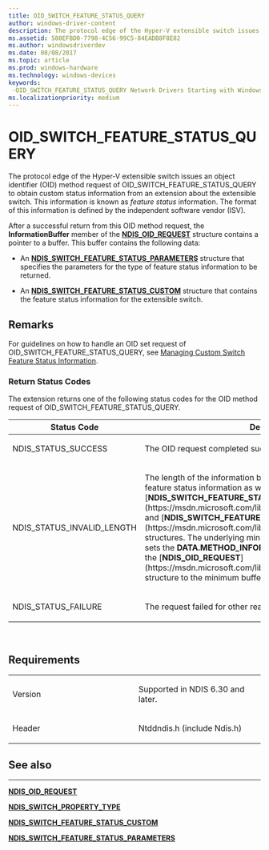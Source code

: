 ```yaml
---
title: OID_SWITCH_FEATURE_STATUS_QUERY
author: windows-driver-content
description: The protocol edge of the Hyper-V extensible switch issues an object identifier (OID) method request of OID_SWITCH_FEATURE_STATUS_QUERY to obtain custom status information from an extension about the extensible switch.
ms.assetid: 580EFBD0-7798-4C56-99C5-84EADB8F8E82
ms.author: windowsdriverdev
ms.date: 08/08/2017
ms.topic: article
ms.prod: windows-hardware
ms.technology: windows-devices
keywords: 
 -OID_SWITCH_FEATURE_STATUS_QUERY Network Drivers Starting with Windows Vista
ms.localizationpriority: medium
---
```


# OID\_SWITCH\_FEATURE\_STATUS\_QUERY


The protocol edge of the Hyper-V extensible switch issues an object identifier (OID) method request of OID\_SWITCH\_FEATURE\_STATUS\_QUERY to obtain custom status information from an extension about the extensible switch. This information is known as *feature status* information. The format of this information is defined by the independent software vendor (ISV).

After a successful return from this OID method request, the **InformationBuffer** member of the [**NDIS\_OID\_REQUEST**](https://msdn.microsoft.com/library/windows/hardware/ff566710) structure contains a pointer to a buffer. This buffer contains the following data:

-   An [**NDIS\_SWITCH\_FEATURE\_STATUS\_PARAMETERS**](https://msdn.microsoft.com/library/windows/hardware/hh598208) structure that specifies the parameters for the type of feature status information to be returned.

-   An [**NDIS\_SWITCH\_FEATURE\_STATUS\_CUSTOM**](https://msdn.microsoft.com/library/windows/hardware/hh598207) structure that contains the feature status information for the extensible switch.

Remarks
-------

For guidelines on how to handle an OID set request of OID\_SWITCH\_FEATURE\_STATUS\_QUERY, see [Managing Custom Switch Feature Status Information](https://msdn.microsoft.com/library/windows/hardware/hh598193).

### Return Status Codes

The extension returns one of the following status codes for the OID method request of OID\_SWITCH\_FEATURE\_STATUS\_QUERY.

<table>
<colgroup>
<col width="50%" />
<col width="50%" />
</colgroup>
<thead>
<tr class="header">
<th>Status Code</th>
<th>Description</th>
</tr>
</thead>
<tbody>
<tr class="odd">
<td><p>NDIS_STATUS_SUCCESS</p></td>
<td><p>The OID request completed successfully.</p></td>
</tr>
<tr class="even">
<td><p>NDIS_STATUS_INVALID_LENGTH</p></td>
<td><p>The length of the information buffer is too small to return the feature status information as well as the [<strong>NDIS_SWITCH_FEATURE_STATUS_CUSTOM</strong>](https://msdn.microsoft.com/library/windows/hardware/hh598207) and [<strong>NDIS_SWITCH_FEATURE_STATUS_PARAMETERS</strong>](https://msdn.microsoft.com/library/windows/hardware/hh598208) structures. The underlying miniport edge of the extensible switch sets the <strong>DATA.METHOD_INFORMATION.BytesNeeded</strong> member in the [<strong>NDIS_OID_REQUEST</strong>](https://msdn.microsoft.com/library/windows/hardware/ff566710) structure to the minimum buffer size that is required.</p></td>
</tr>
<tr class="odd">
<td><p>NDIS_STATUS_FAILURE</p></td>
<td><p>The request failed for other reasons.</p></td>
</tr>
</tbody>
</table>

 

Requirements
------------

<table>
<colgroup>
<col width="50%" />
<col width="50%" />
</colgroup>
<tbody>
<tr class="odd">
<td><p>Version</p></td>
<td><p>Supported in NDIS 6.30 and later.</p></td>
</tr>
<tr class="even">
<td><p>Header</p></td>
<td>Ntddndis.h (include Ndis.h)</td>
</tr>
</tbody>
</table>

## See also


****
[**NDIS\_OID\_REQUEST**](https://msdn.microsoft.com/library/windows/hardware/ff566710)

[**NDIS\_SWITCH\_PROPERTY\_TYPE**](https://msdn.microsoft.com/library/windows/hardware/hh598257)

[**NDIS\_SWITCH\_FEATURE\_STATUS\_CUSTOM**](https://msdn.microsoft.com/library/windows/hardware/hh598207)

[**NDIS\_SWITCH\_FEATURE\_STATUS\_PARAMETERS**](https://msdn.microsoft.com/library/windows/hardware/hh598208)

 

 




